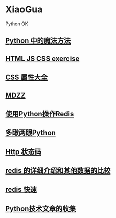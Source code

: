 # XiaoGua

Python OK

## [Python 中的魔法方法](http://pyzh.readthedocs.io/en/latest/python-magic-methods-guide.html)

## [HTML JS CSS exercise](http://jsbin.com/jaxaqujego/edit?html,css,output)

## [CSS 属性大全](http://meiert.com/en/indices/css-properties/)

## [MDZZ](https://github.com/Mohaer/MDZZ/blob/master/snippets/callback-hell.js)

## [使用Python操作Redis](http://debugo.com/python-redis/)

## [多瞅两眼Python](https://github.com/taizilongxu/interview_python)

## [Http 状态码](https://zh.wikipedia.org/wiki/HTTP%E7%8A%B6%E6%80%81%E7%A0%81)

## [redis 的详细介绍和其他数据的比较](http://redisinaction.com/preview/chapter1.html)

## [redis 快速](http://www.yiibai.com/redis/redis_quick_guide.html)

## [Python技术文章的收集](http://pyzh.readthedocs.io/en/latest/index.html)